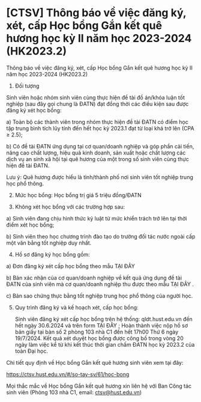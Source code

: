 # [CTSV] Thông báo về việc đăng ký, xét, cấp Học bổng Gắn kết quê hương  học kỳ II năm học 2023-2024 (HK2023.2)

Thông báo về việc đăng ký, xét, cấp Học bổng Gắn kết quê hương  học kỳ II năm học 2023-2024 (HK2023.2)
1. Đối tượng 

Sinh viên hoặc nhóm sinh viên cùng thực hiện đề tài đồ án/khóa luận tốt nghiệp (sau đây gọi chung là ĐATN) đạt đồng thời các điều kiện sau được đăng ký xét học bổng:

a) Toàn bộ các thành viên trong nhóm thực hiện đề tài ĐATN có điểm học tập trung bình tích lũy tính đến hết học kỳ 2023.1 đạt từ loại khá trở lên (CPA ≥ 2.5);

b) Có đề tài ĐATN ứng dụng tại cơ quan/doanh nghiệp và góp phần cải tiến, nâng cao chất lượng, hiệu quả kinh doanh, sản xuất hoặc chất lượng các dịch vụ an sinh xã hội tại quê hương của một trong số sinh viên cùng thực hiện đề tài ĐATN.

Lưu ý: Quê hương được hiểu là tỉnh/thành phố nơi sinh viên tốt nghiệp trung học phổ thông.

2. Mức học bổng: Học bổng trị giá 5 triệu đồng/ĐATN

3. Không xét học bổng với các trường hợp sau:

a) Sinh viên đang chịu hình thức kỷ luật từ mức khiển trách trở lên tại thời điểm xét học bổng;

b) Sinh viên theo học chương trình đào tạo do trường đối tác nước ngoài cấp một văn bằng tốt nghiệp duy nhất.

4. Hồ sơ đăng ký học bổng gồm:

a) Đơn đăng ký xét cấp học bổng theo mẫu TẠI ĐÂY

b) Bản xác nhận của cơ quan/doanh nghiệp về kết quả ứng dụng đề tài ĐATN của sinh viên mà cơ quan/doanh nghiệp thu được theo mẫu TẠI ĐÂY .

c) Bản sao chứng thực bằng tốt nghiệp trung học phổ thông của người học.

5. Quy trình đăng ký và kế hoạch xét, cấp học bổng:

	Sinh viên đăng ký xét cấp học bổng trên hệ thống: qldt.hust.edu.vn đến hết ngày 30.6.2024 và trên form TẠI ĐÂY ; Hoàn thành việc nộp hồ sơ bản giấy tại bàn số 2 phòng 103 nhà C1 đến hết 17h00 Thứ 6 ngày 19/7/2024.
Kết quả xét duyệt học bổng được công bố trong vòng 20 ngày làm việc kể từ khi kết thúc thời gian chấm ĐATN học kỳ 2023.2 của toàn Đại học.

Chi tiết quy định về Học bổng Gắn kết quê hương sinh viên xem tại đây:

https://ctsv.hust.edu.vn/#/so-tay-sv/61/hoc-bong

Mọi thắc mắc về Học bổng Gắn kết quê hương xin liên hệ với Ban Công tác sinh viên (Phòng 103 nhà C1, email: ctsv@hust.edu.vn)